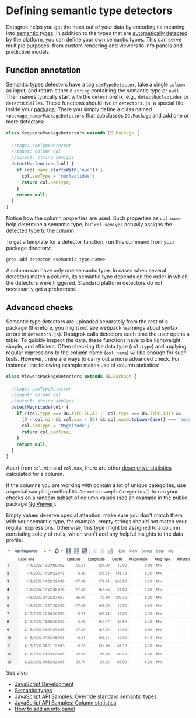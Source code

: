 <!-- TITLE: Define semantic type detectors -->

# Defining semantic type detectors

Datagrok helps you get the most out of your data by encoding its meaning into
[semantic types](../../discover/semantic-types.md). In addition to the types
that are [automatically detected](../../discover/semantic-types.md#automatic-semantic-type-detection)
by the platform, you can define your own semantic types. This can serve
multiple purposes: from custom rendering and viewers to info panels and
predictive models.

## Function annotation

Semantic types detectors have a tag `semTypeDetector`, take a single `column`
as input, and return either a `string` containing the semantic type or `null`.
Their names typically start with the `detect` prefix, e.g., `detectNucleotides`
or `detectRDSmiles`. These functions should live in `detectors.js`, a special
file inside your [package](../develop.md#packages). There you simply define a
class named `<package_name>PackageDetectors` that subclasses `DG.Package`
and add one or more detectors:

```javascript
class SequencePackageDetectors extends DG.Package {
    
  //tags: semTypeDetector
  //input: column col
  //output: string semType
  detectNucleotides(col) {
    if (col.name.startsWith('nuc')) {
      col.semType = 'nucleotides';
      return col.semType;
    }
    return null;
  }
}
```

Notice how the column properties are used. Such properties as `col.name` help
determine a semantic type, but `col.semType` actually assigns the detected
type to the column.

To get a template for a detector function, run this command from your package directory:

```shell
grok add detector <semantic-type-name>
```

A column can have only one semantic type. In cases when several detectors
match a column, its semantic type depends on the order in which the detectors
were triggered. Standard platform detectors do not necessarily get
a preference.

## Advanced checks

Semantic type detectors are uploaded separately from the rest of a package
(therefore, you might not see webpack warnings about syntax errors in
`detectors.js`). Datagrok calls detectors each time the user opens a table.
To quickly inspect the data, these functions have to be lightweight,
simple, and efficient. Often checking the data type (`col.type`) and
applying regular expressions to the column name (`col.name`) will
be enough for such tests. However, there are ways to carry out a more
advanced check. For instance, the following example makes use
of column statistics:

```javascript
class ViewersPackageDetectors extends DG.Package {

  //tags: semTypeDetector
  //input: column col
  //output: string semType
  detectMagnitude(col) {
    if ((col.type === DG.TYPE.FLOAT || col.type === DG.TYPE.INT) &&
      (0 < col.min && col.max < 10) && col.name.toLowerCase() === 'magnitude') {
      col.semType = 'Magnitude';
      return col.semType;
    }
    return null;
  }
}
```

Apart from `col.min` and `col.max`, there are other
[descriptive statistics](https://public.datagrok.ai/js/samples/data-frame/stats)
calculated for a column.

If the columns you are working with contain a lot of unique categories, use a
special sampling method `DG.Detector.sampleCategories()` to run your checks on
a random subset of column values (see an example in the public package
[NglViewer](https://github.com/datagrok-ai/public/blob/master/packages/NglViewer/detectors.js)).

Empty values deserve special attention: make sure you don't match them with
your semantic type, for example, empty strings should not match your regular
expressions. Otherwise, this type might be assigned to a column consisting
solely of nulls, which won't add any helpful insights to the data profile.

![](semantic-type-detectors.gif "Detected Types: Latitude, Longitude, Magnitude")

See also:

  * [JavaScript Development](../develop.md)
  * [Semantic types](../../discover/semantic-types.md)
  * [JavaScript API Samples: Override standard semantic types](https://public.datagrok.ai/js/samples/data-frame/advanced/semantic-type-detection)
  * [JavaScript API Samples: Column statistics](https://public.datagrok.ai/js/samples/data-frame/stats)
  * [How to add an info panel](add-info-panel.md)
